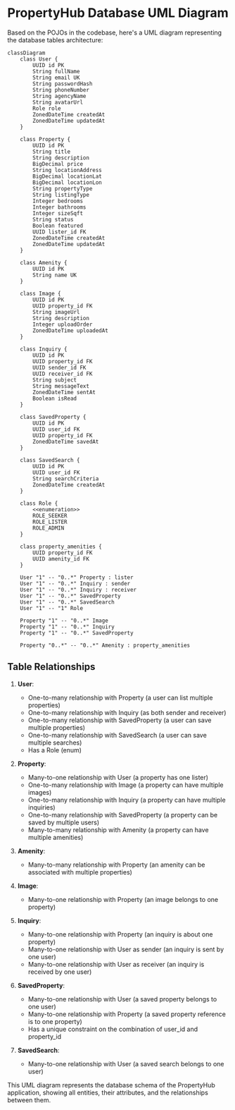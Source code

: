 
# PropertyHub Database UML Diagram

Based on the POJOs in the codebase, here's a UML diagram representing the database tables architecture:

```mermaid
classDiagram
    class User {
        UUID id PK
        String fullName
        String email UK
        String passwordHash
        String phoneNumber
        String agencyName
        String avatarUrl
        Role role
        ZonedDateTime createdAt
        ZonedDateTime updatedAt
    }

    class Property {
        UUID id PK
        String title
        String description
        BigDecimal price
        String locationAddress
        BigDecimal locationLat
        BigDecimal locationLon
        String propertyType
        String listingType
        Integer bedrooms
        Integer bathrooms
        Integer sizeSqft
        String status
        Boolean featured
        UUID lister_id FK
        ZonedDateTime createdAt
        ZonedDateTime updatedAt
    }

    class Amenity {
        UUID id PK
        String name UK
    }

    class Image {
        UUID id PK
        UUID property_id FK
        String imageUrl
        String description
        Integer uploadOrder
        ZonedDateTime uploadedAt
    }

    class Inquiry {
        UUID id PK
        UUID property_id FK
        UUID sender_id FK
        UUID receiver_id FK
        String subject
        String messageText
        ZonedDateTime sentAt
        Boolean isRead
    }

    class SavedProperty {
        UUID id PK
        UUID user_id FK
        UUID property_id FK
        ZonedDateTime savedAt
    }

    class SavedSearch {
        UUID id PK
        UUID user_id FK
        String searchCriteria
        ZonedDateTime createdAt
    }

    class Role {
        <<enumeration>>
        ROLE_SEEKER
        ROLE_LISTER
        ROLE_ADMIN
    }

    class property_amenities {
        UUID property_id FK
        UUID amenity_id FK
    }

    User "1" -- "0..*" Property : lister
    User "1" -- "0..*" Inquiry : sender
    User "1" -- "0..*" Inquiry : receiver
    User "1" -- "0..*" SavedProperty
    User "1" -- "0..*" SavedSearch
    User "1" -- "1" Role
    
    Property "1" -- "0..*" Image
    Property "1" -- "0..*" Inquiry
    Property "1" -- "0..*" SavedProperty
    
    Property "0..*" -- "0..*" Amenity : property_amenities
```

## Table Relationships

1. **User**:
   - One-to-many relationship with Property (a user can list multiple properties)
   - One-to-many relationship with Inquiry (as both sender and receiver)
   - One-to-many relationship with SavedProperty (a user can save multiple properties)
   - One-to-many relationship with SavedSearch (a user can save multiple searches)
   - Has a Role (enum)

2. **Property**:
   - Many-to-one relationship with User (a property has one lister)
   - One-to-many relationship with Image (a property can have multiple images)
   - One-to-many relationship with Inquiry (a property can have multiple inquiries)
   - One-to-many relationship with SavedProperty (a property can be saved by multiple users)
   - Many-to-many relationship with Amenity (a property can have multiple amenities)

3. **Amenity**:
   - Many-to-many relationship with Property (an amenity can be associated with multiple properties)

4. **Image**:
   - Many-to-one relationship with Property (an image belongs to one property)

5. **Inquiry**:
   - Many-to-one relationship with Property (an inquiry is about one property)
   - Many-to-one relationship with User as sender (an inquiry is sent by one user)
   - Many-to-one relationship with User as receiver (an inquiry is received by one user)

6. **SavedProperty**:
   - Many-to-one relationship with User (a saved property belongs to one user)
   - Many-to-one relationship with Property (a saved property reference is to one property)
   - Has a unique constraint on the combination of user_id and property_id

7. **SavedSearch**:
   - Many-to-one relationship with User (a saved search belongs to one user)

This UML diagram represents the database schema of the PropertyHub application, showing all entities, their attributes, and the relationships between them.